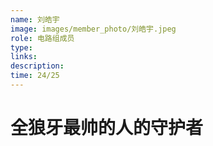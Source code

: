 ```yaml
---
name: 刘皓宇
image: images/member_photo/刘皓宇.jpeg
role: 电路组成员
type: 
links:
description:
time: 24/25
---
```

# 全狼牙最帅的人的守护者